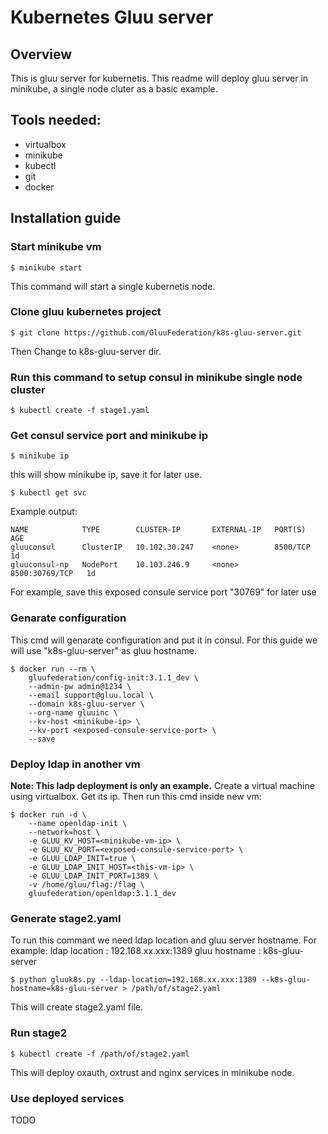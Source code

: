 # Kubernetes Gluu server

## Overview

This is gluu server for kubernetis. This readme will deploy gluu server in minikube, a single node cluter as a basic example.

## Tools needed:

- virtualbox
- minikube
- kubectl
- git
- docker

## Installation guide

### Start minikube vm

```
$ minikube start
```

This command will start a single kubernetis node.

### Clone gluu kubernetes project

```
$ git clone https://github.com/GluuFederation/k8s-gluu-server.git
```

Then Change to k8s-gluu-server dir.

### Run this command to setup consul in minikube single node cluster

```
$ kubectl create -f stage1.yaml
```

### Get consul service port and minikube ip

```
$ minikube ip
```

this will show minikube ip, save it for later use.

```
$ kubectl get svc
```

Example output:

```
NAME            TYPE        CLUSTER-IP       EXTERNAL-IP   PORT(S)          AGE
gluuconsul      ClusterIP   10.102.30.247    <none>        8500/TCP         1d
gluuconsul-np   NodePort    10.103.246.9     <none>        8500:30769/TCP   1d

```

For example, save this exposed consule service port "30769" for later use

### Genarate configuration

This cmd will genarate configuration and put it in consul.
For this guide we will use "k8s-gluu-server" as gluu hostname.

```
$ docker run --rm \
    gluufederation/config-init:3.1.1_dev \
    --admin-pw admin@1234 \
    --email support@gluu.local \
    --domain k8s-gluu-server \
    --org-name gluuinc \
    --kv-host <minikube-ip> \
    --kv-port <exposed-consule-service-port> \
    --save
```

### Deploy ldap in another vm

**Note: This ladp deployment is only an example.**
Create a virtual machine using virtualbox. Get its ip. Then run this cmd inside new vm:

```
$ docker run -d \
    --name openldap-init \
    --network=host \
    -e GLUU_KV_HOST=<minikube-vm-ip> \
    -e GLUU_KV_PORT=<exposed-consule-service-port> \
    -e GLUU_LDAP_INIT=true \
    -e GLUU_LDAP_INIT_HOST=<this-vm-ip> \
    -e GLUU_LDAP_INIT_PORT=1389 \
    -v /home/gluu/flag:/flag \
    gluufederation/openldap:3.1.1_dev
```

### Generate stage2.yaml

To run this commant we need ldap location and gluu server hostname.
For example:
ldap location : 192.168.xx.xxx:1389
gluu hostname : k8s-gluu-server

```
$ python gluuk8s.py --ldap-location=192.168.xx.xxx:1389 --k8s-gluu-hostname=k8s-gluu-server > /path/of/stage2.yaml
```

This will create stage2.yaml file.

### Run stage2

```
$ kubectl create -f /path/of/stage2.yaml
```

This will deploy oxauth, oxtrust and nginx services in minikube node.

### Use deployed services

TODO

